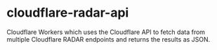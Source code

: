 # cloudflare-radar-api
Cloudflare Workers which uses the Cloudflare API to fetch data from multiple Cloudflare RADAR endpoints and returns the results as JSON.
